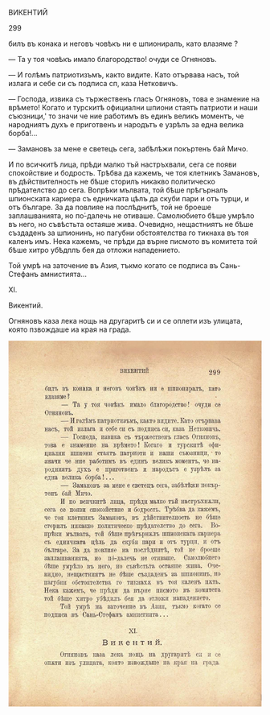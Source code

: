 ﻿ВИКЕНТИЙ

299

билъ въ конака и неговъ човѣкъ ни е шпиониралъ, като влазяме ?

— Та у тоя човѣкъ имало благородство! очуди се Огняновъ.

— И голѣмъ патриотизъмъ, както видите. Като отървава насъ, той излага и себе си съ подписа сп, каза Нетковичъ.

— Господа, извика съ тържественъ гласъ Огняновъ, това е знамение на врѣмето! Когато и турскитѣ официални шпиони стаятъ патриоти и наши съюзници,' то значи че ние работимъ въ единъ великъ моментъ, че народниятъ духъ е приготвенъ и народътъ е узрѣлъ за една велика борба!...

— Замановъ за мене е светецъ сега, забѣлѣжи покъртенъ бай Мичо.

И по всичкитѣ лица, прѣди малко тъй настръхвали, сега се появи спокойствие и бодрость. Трѣбва да кажемъ, че тоя клетникъ Замановъ, въ дѣйствителность не бѣше сторилъ никакво политическо прѣдателство до сега. Вопрѣки мълвата, той бѣше прѣгърналъ шпионската кариера съ едничката цѣлъ да скуби пари и отъ турци, и отъ българе. За да повлияе на послѣднитѣ, той не броеше заплашванията, но по́-далечь не отиваше. Самолюбието бѣше умрѣло въ него, но съвѣстьта остаяше жива. Очевидно, нещастниятъ не бѣше създаденъ за шпионинъ, но пагубни обстоятелства го тикнаха въ тоя каленъ имъ. Нека кажемъ, че прѣди да върне писмото въ комитета той бѣше хитро убѣдплъ бея да отложи нападението.

Той умрѣ на заточение въ Азия, тъкмо когато се подписа въ Сань-Стефанъ амнистията...

XI.

Викентий.

Огняновъ каза лека нощь на другаритѣ си и се оплети изъ улицата, която пзвождаше иа края на града.

![original](images/336.jpg)

